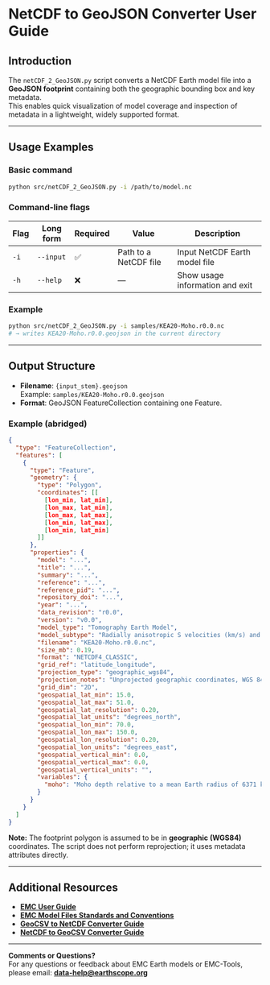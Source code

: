 # NetCDF to GeoJSON Converter User Guide

## Introduction

The `netCDF_2_GeoJSON.py` script converts a NetCDF Earth model file into a **GeoJSON footprint** containing both the geographic bounding box and key metadata.  
This enables quick visualization of model coverage and inspection of metadata in a lightweight, widely supported format.  

---

## Usage Examples

### Basic command

```bash
python src/netCDF_2_GeoJSON.py -i /path/to/model.nc
```

### Command-line flags

| Flag | Long form   | Required | Value                 | Description                       |
|------|-------------|----------|-----------------------|-----------------------------------|
| `-i` | `--input`   | ✅        | Path to a NetCDF file | Input NetCDF Earth model file     |
| `-h` | `--help`    | ❌        | —                     | Show usage information and exit   |

### Example

```bash
python src/netCDF_2_GeoJSON.py -i samples/KEA20-Moho.r0.0.nc
# → writes KEA20-Moho.r0.0.geojson in the current directory
```

---

## Output Structure

- **Filename**: `{input_stem}.geojson`  
  Example: `samples/KEA20-Moho.r0.0.geojson`  
- **Format**: GeoJSON FeatureCollection containing one Feature.  

### Example (abridged)

```json
{
  "type": "FeatureCollection",
  "features": [
    {
      "type": "Feature",
      "geometry": {
        "type": "Polygon",
        "coordinates": [[
          [lon_min, lat_min],
          [lon_max, lat_min],
          [lon_max, lat_max],
          [lon_min, lat_max],
          [lon_min, lat_min]
        ]]
      },
      "properties": {
        "model": "...",
        "title": "...",
        "summary": "...",
        "reference": "...",
        "reference_pid": "...",
        "repository_doi": "...",
        "year": "...",
        "data_revision": "r0.0",
        "version": "v0.0",
        "model_type": "Tomography Earth Model",
        "model_subtype": "Radially anisotropic S velocities (km/s) and Moho depth (km)",
        "filename": "KEA20-Moho.r0.0.nc",
        "size_mb": 0.19,
        "format": "NETCDF4_CLASSIC",
        "grid_ref": "latitude_longitude",
        "projection_type": "geographic_wgs84",
        "projection_notes": "Unprojected geographic coordinates, WGS 84 datum",
        "grid_dim": "2D",
        "geospatial_lat_min": 15.0,
        "geospatial_lat_max": 51.0,
        "geospatial_lat_resolution": 0.20,
        "geospatial_lat_units": "degrees_north",
        "geospatial_lon_min": 70.0,
        "geospatial_lon_max": 150.0,
        "geospatial_lon_resolution": 0.20,
        "geospatial_lon_units": "degrees_east",
        "geospatial_vertical_min": 0.0,
        "geospatial_vertical_max": 0.0,
        "geospatial_vertical_units": "",
        "variables": {
          "moho": "Moho depth relative to a mean Earth radius of 6371 km"
        }
      }
    }
  ]
}
```

**Note:** The footprint polygon is assumed to be in **geographic (WGS84)** coordinates. The script does not perform reprojection; it uses metadata attributes directly.  

---

## Additional Resources

- [**EMC User Guide**](../emc-user-guide.md)  
- [**EMC Model Files Standards and Conventions**](../reference/emc-standards-conventions.md)  
- [**GeoCSV to NetCDF Converter Guide**](emc-geocsv-2-netcdf-user-guide.md)  
- [**NetCDF to GeoCSV Converter Guide**](emc-netcdf-2-geocsv-user-guide.md)  

---

**Comments or Questions?**  
For any questions or feedback about EMC Earth models or EMC-Tools,  
please email: **[data-help@earthscope.org](mailto:data-help@earthscope.org)**  